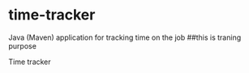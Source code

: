 # time-tracker
Java (Maven) application for tracking time on the job
##this is traning purpose

Time tracker
